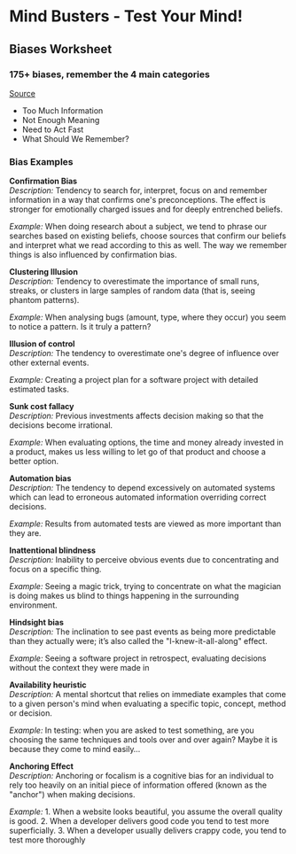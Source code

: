 # Mind Busters - Test Your Mind!
## Biases Worksheet  

### 175+ biases, remember the 4 main categories
[Source](https://betterhumans.coach.me/cognitive-bias-cheat-sheet-55a472476b18)

- Too Much Information  
- Not Enough Meaning  
- Need to Act Fast  
- What Should We Remember?  


### Bias Examples

**Confirmation Bias**  
*Description:* Tendency to search for, interpret, focus on and remember information in a way that confirms one's preconceptions. The effect is stronger for emotionally charged issues and for deeply entrenched beliefs.
    
*Example:* When doing research about a subject, we tend to phrase our searches based on existing beliefs, choose sources that confirm our beliefs and interpret what we read according to this as well. The way we remember things is also influenced by confirmation bias.  

**Clustering Illusion**  
*Description:* Tendency to overestimate the importance of small runs, streaks, or clusters in large samples of random data (that is, seeing phantom patterns).  

*Example:* When analysing bugs (amount, type, where they occur) you seem to notice a pattern. Is it truly a pattern?

**Illusion of control**  
*Description:* The tendency to overestimate one's degree of influence over other external events.

*Example:* Creating a project plan for a software project with detailed estimated tasks.

**Sunk cost fallacy**  
*Description:* Previous investments affects decision making so that the decisions become irrational.

*Example:* When evaluating options, the time and money already invested in a product, makes us less willing to let go of that product and choose a better option.

**Automation bias**  
*Description:* The tendency to depend excessively on automated systems which can lead to erroneous automated information overriding correct decisions.

*Example:* Results from automated tests are viewed as more important than they are.

**Inattentional blindness**   
*Description:* Inability to perceive obvious events due to concentrating and focus on a specific thing.

*Example:* Seeing a magic trick, trying to concentrate on what the magician is doing makes us blind to things happening in the surrounding environment.

**Hindsight bias**  
*Description:* The inclination to see past events as being more predictable than they actually were; it’s also called the "I-knew-it-all-along" effect.

*Example:* Seeing a software project in retrospect, evaluating decisions without the context they were made in

**Availability heuristic**  
*Description:* A mental shortcut that relies on immediate examples that come to a given person's mind when evaluating a specific topic, concept, method or decision.

*Example:* In testing: when you are asked to test something, are you choosing the same techniques and tools over and over again? Maybe it is because they come to mind easily…

**Anchoring Effect**  
*Description:* Anchoring or focalism is a cognitive bias for an individual to rely too heavily on an initial piece of information offered (known as the "anchor") when making decisions.

*Example:* 1. When a website looks beautiful, you assume the overall quality is good. 2. When a developer delivers good code you tend to test more superficially. 3. When a developer usually delivers crappy code, you tend to test more thoroughly

